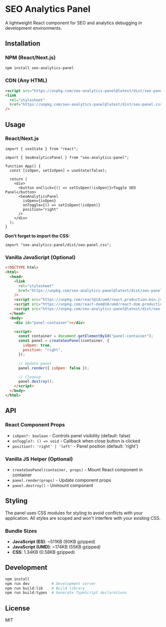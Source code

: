 # SEO Analytics Panel

A lightweight React component for SEO and analytics debugging in development environments.

## Installation

### NPM (React/Next.js)

```bash
npm install seo-analytics-panel
```

### CDN (Any HTML)

```html
<script src="https://unpkg.com/seo-analytics-panel@latest/dist/seo-panel.umd.js"></script>
<link
  rel="stylesheet"
  href="https://unpkg.com/seo-analytics-panel@latest/dist/seo-panel.css"
/>
```

## Usage

### React/Next.js

```tsx
import { useState } from "react";

import { SeoAnalyticsPanel } from "seo-analytics-panel";

function App() {
  const [isOpen, setIsOpen] = useState(false);

  return (
    <div>
      <button onClick={() => setIsOpen(!isOpen)}>Toggle SEO Panel</button>
      <SeoAnalyticsPanel
        isOpen={isOpen}
        onToggle={() => setIsOpen(!isOpen)}
        position="right"
      />
    </div>
  );
}
```

**Don't forget to import the CSS:**

```tsx
import "seo-analytics-panel/dist/seo-panel.css";
```

### Vanilla JavaScript (Optional)

```html
<!DOCTYPE html>
<html>
  <head>
    <link
      rel="stylesheet"
      href="https://unpkg.com/seo-analytics-panel@latest/dist/seo-panel.css"
    />
    <script src="https://unpkg.com/react@18/umd/react.production.min.js"></script>
    <script src="https://unpkg.com/react-dom@18/umd/react-dom.production.min.js"></script>
    <script src="https://unpkg.com/seo-analytics-panel@latest/dist/seo-panel.umd.js"></script>
  </head>
  <body>
    <div id="panel-container"></div>

    <script>
      const container = document.getElementById("panel-container");
      const panel = createSeoPanel(container, {
        isOpen: true,
        position: "right",
      });

      // Update panel
      panel.render({ isOpen: false });

      // Cleanup
      panel.destroy();
    </script>
  </body>
</html>
```

## API

### React Component Props

- `isOpen?: boolean` - Controls panel visibility (default: false)
- `onToggle?: () => void` - Callback when close button is clicked
- `position?: 'right' | 'left'` - Panel position (default: 'right')

### Vanilla JS Helper (Optional)

- `createSeoPanel(container, props)` - Mount React component in container
- `panel.render(props)` - Update component props
- `panel.destroy()` - Unmount component

## Styling

The panel uses CSS modules for styling to avoid conflicts with your application. All styles are scoped and won't interfere with your existing CSS.

### Bundle Sizes

- **JavaScript (ES)**: ~511KB (90KB gzipped)
- **JavaScript (UMD)**: ~174KB (55KB gzipped)
- **CSS**: 1.34KB (0.58KB gzipped)

## Development

```bash
npm install
npm run dev          # Development server
npm run build:lib    # Build library
npm run build:types  # Generate TypeScript declarations
```

## License

MIT
